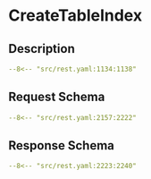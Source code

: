 # CreateTableIndex

## Description

```yaml
--8<-- "src/rest.yaml:1134:1138"
```

## Request Schema

```yaml
--8<-- "src/rest.yaml:2157:2222"
```
## Response Schema

```yaml
--8<-- "src/rest.yaml:2223:2240"
```
